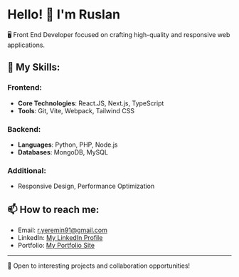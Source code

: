 # Hello! 👋 I'm Ruslan

🖥 Front End Developer focused on crafting high-quality and responsive web applications.

## 🚀 My Skills:

### Frontend:
- **Core Technologies**: React.JS, Next.js, TypeScript
- **Tools**: Git, Vite, Webpack, Tailwind CSS

### Backend:
- **Languages**: Python, PHP, Node.js
- **Databases**: MongoDB, MySQL

### Additional:
- Responsive Design, Performance Optimization

## 📫 How to reach me:

- Email: r.yeremin91@gmail.com
- LinkedIn: [My LinkedIn Profile](https://www.linkedin.com/in/ruslan-yeremin-786785281/)
- Portfolio: [My Portfolio Site](your_portfolio_link)

---

💼 Open to interesting projects and collaboration opportunities!
